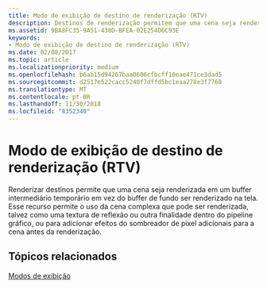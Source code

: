 ```yaml
---
title: Modo de exibição de destino de renderização (RTV)
description: Destinos de renderização permitem que uma cena seja renderizada em um buffer intermediário temporário e não para o buffer de fundo para renderização na tela.
ms.assetid: 9BA8FC35-9A51-438D-BFEA-02E254D6C93E
keywords:
- Modo de exibição de destino de renderização (RTV)
ms.date: 02/08/2017
ms.topic: article
ms.localizationpriority: medium
ms.openlocfilehash: b6ab15d94267baa0606cfbcff10eae471ce3dad5
ms.sourcegitcommit: d2517e522cacc5240f7dffd5bc1eaa278e3f7768
ms.translationtype: MT
ms.contentlocale: pt-BR
ms.lasthandoff: 11/30/2018
ms.locfileid: "8352340"
---
```

# <a name="render-target-view-rtv"></a>Modo de exibição de destino de renderização (RTV)


Renderizar destinos permite que uma cena seja renderizada em um buffer intermediário temporário em vez do buffer de fundo ser renderizado na tela. Esse recurso permite o uso da cena complexa que pode ser renderizada, talvez como uma textura de reflexão ou outra finalidade dentro do pipeline gráfico, ou para adicionar efeitos do sombreador de pixel adicionais para a cena antes da renderização.

## <a name="span-idrelated-topicsspanrelated-topics"></a><span id="related-topics"></span>Tópicos relacionados


[Modos de exibição](views.md)

 

 




